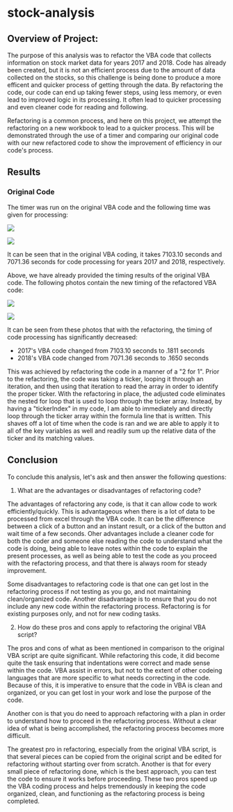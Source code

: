 # stock-analysis

## Overview of Project:
The purpose of this analysis was to refactor the VBA code that collects information on stock market data for years 2017 and 2018. Code has already been created, but it is not an efficient process due to the amount of data collected on the stocks, so this challenge is being done to produce a more efficent and quicker process of getting through the data. By refactoring the code, our code can end up taking fewer steps, using less memory, or even lead to improved logic in its processing. It often lead to quicker processing and even cleaner code for reading and following. 

Refactoring is a common process, and here on this project, we attempt the refactoring on a new workbook to lead to a quicker process. This will be demonstrated through the use of a timer and comparing our original code with our new refactored code to show the improvement of efficiency in our code's process.

## Results
### Original Code

The timer was run on the original VBA code and the following time was given for processing:


![](Resources/2017_Original_VBA.png)

![](Resources/2018_Original_VBA.png)


It can be seen that in the original VBA coding, it takes 7103.10 seconds and 7071.36 seconds for code processing for years 2017 and 2018, respectively. 


Above, we have already provided the timing results of the original VBA code. The following photos contain the new timing of the refactored VBA code:


![](Resources/2017_Refactored_VBA.png)

![](Resources/2018_Refactored_VBA.png)


It can be seen from these photos that with the refactoring, the timing of code processing has significantly decreased:
  * 2017's VBA code changed from 7103.10 seconds to .1811 seconds
  * 2018's VBA code changed from 7071.36 seconds to .1650 seconds

This was achieved by refactoring the code in a manner of a "2 for 1". Prior to the refactoring, the code was taking a ticker, looping it through an iteration, and then using that iteration to read the array in order to identify the proper ticker. With the refactoring in place, the adjusted code eliminates the nested for loop that is used to loop through the ticker array. Instead, by having a "tickerIndex" in my code, I am able to immediately and directly loop through the ticker array within the formula line that is written. This shaves off a lot of time when the code is ran and we are able to apply it to all of the key variables as well and readily sum up the relative data of the ticker and its matching values.


## Conclusion
To conclude this analysis, let's ask and then answer the following questions:

  1. What are the advantages or disadvantages of refactoring code?

The advantages of refactoring any code, is that it can allow code to work efficiently/quickly. This is advantageous when there is a lot of data to be processed from excel through the VBA code. It can be the difference between a click of a button and an instant result, or a click of the button and wait time of a few seconds.  Oher advantages include a cleaner code for both the coder and someone else reading the code to understand what the code is doing, being able to leave notes within the code to explain the present processes, as well as being able to test the code as you proceed with the refactoring process, and that there is always room for steady improvement.

Some disadvantages to refactoring code is that one can get lost in the refactoring process if not testing as you go, and not maintaining clean/organized code. Another disadvantage is to ensure that you do not include any new code within the refactoring process. Refactoring is for existing purposes only, and not for new coding tasks. 

  2. How do these pros and cons apply to refactoring the original VBA script?

The pros and cons of what as been mentioned in comparison to the original VBA script are quite significant. While refactoring this code, it did become quite the task ensuring that indentations were correct and made sense within the code. VBA assist in errors, but not to the extent of other codeing languages that are more specific to what needs correcting in the code. Because of this, it is imperative to ensure that the code in VBA is clean and organized, or you can get lost in your work and lose the purpose of the code.

Another con is that you do need to approach refactoring with a plan in order to understand how to proceed in the refactoring process. Without a clear idea of what is being accomplished, the refactoring process becomes more difficult.

The greatest pro in refactoring, especially from the original VBA script, is that several pieces can be copied from the original script and be edited for refactoring without starting over from scratch. Another is that for every small piece of refactoring done, which is the best approach, you can test the code to ensure it works before proceeding. These two pros speed up the VBA coding process and helps tremendously in keeping the code organized, clean, and functioning as the refactoring process is being completed. 
